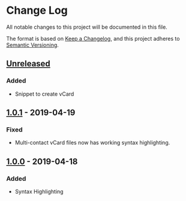 # Change Log

All notable changes to this project will be documented in this file.

The format is based on [Keep a Changelog](https://keepachangelog.com/en/1.0.0/),
and this project adheres to [Semantic Versioning](https://semver.org/spec/v2.0.0.html).

## [Unreleased]

### Added

* Snippet to create vCard

## [1.0.1] - 2019-04-19

### Fixed

* Multi-contact vCard files now has working syntax highlighting.

## [1.0.0] - 2019-04-18

### Added

* Syntax Highlighting

[Unreleased]: https://github.com/cstrachan88/vscode-vcard/compare/v1.0.1...HEAD
[1.0.1]: https://github.com/cstrachan88/vscode-vcard/releases/tag/v1.0.1
[1.0.0]: https://github.com/cstrachan88/vscode-vcard/releases/tag/v1.0.0
